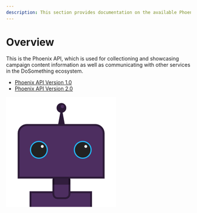 ```yaml
---
description: This section provides documentation on the available Phoenix API endpoints.
---
```


# Overview

This is the Phoenix API, which is used for collectioning and showcasing campaign content information as well as communicating with other services in the DoSomething ecosystem.

- [Phoenix API Version 1.0](api-v1.md)
- [Phoenix API Version 2.0](api-v2/)

![DoSomething Bot](../.gitbook/assets/dsbot.png)
